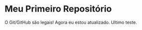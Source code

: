 Meu Primeiro Repositório 
======================== 

O Git/GitHub são legais!
Agora eu estou atualizado.
 Ultimo teste.

